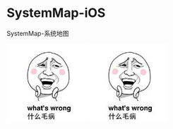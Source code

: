 # SystemMap-iOS
SystemMap-系统地图

![image](https://github.com/AngelSXD/sxd_first_repository/blob/master/images/20160615165142.png)
![image](https://github.com/AngelSXD/sxd_first_repository/blob/master/images/20160615165142.png)
